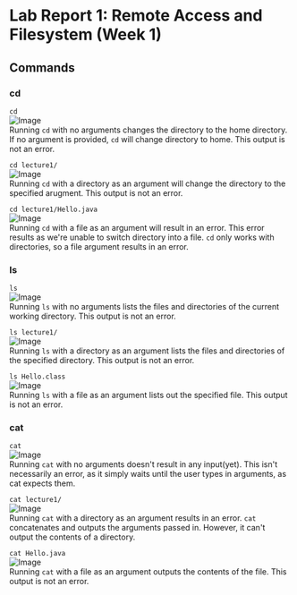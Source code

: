 # Lab Report 1: Remote Access and Filesystem (Week 1)

## Commands

### cd

```cd```    
![Image](./report1/cd1.png)    
Running `cd` with no arguments changes the directory to the home directory. If no argument is provided, `cd` will change directory to home. This output is not an error.

```cd lecture1/```    
![Image](./report1/cd2.png)  
Running `cd` with a directory as an argument will change the directory to the specified arugment. This output is not an error.

```cd lecture1/Hello.java```    
![Image](./report1/cd3.png)  
Running `cd` with a file as an argument will result in an error. This error results as we're unable to switch directory into a file. `cd` only works with directories, so a file argument results in an error.

### ls

```ls```  
![Image](./report1/ls1.png)    
Running `ls` with no arguments lists the files and directories of the current working directory. This output is not an error.

```ls lecture1/```  
![Image](./report1/ls2.png)  
Running `ls` with a directory as an argument lists the files and directories of the specified directory. This output is not an error.

```ls Hello.class```  
![Image](./report1/ls3.png)  
Running `ls` with a file as an argument lists out the specified file. This output is not an error.

### cat

```cat```  
![Image](./report1/cat1.png)  
Running `cat` with no arguments doesn't result in any input(yet). This isn't necessarily an error, as it simply waits until the user types in arguments, as cat expects them.

```cat lecture1/```  
![Image](./report1/cat2.png)  
Running `cat` with a directory as an argument results in an error. `cat` concatenates and outputs the arguments passed in. However, it can't output the contents of a directory.

```cat Hello.java```  
![Image](./report1/cat3.png)  
Running `cat` with a file as an argument outputs the contents of the file. This output is not an error.
